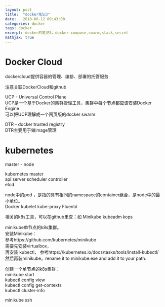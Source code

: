 ```yaml
---
layout: post
title:  "docker笔记3"
date:   2018-06-12 09:43:00
categories: docker
tags: docker
excerpt: docker的笔记3，docker-compose,swarm,stack,secret
mathjax: true
---
```


# Docker Cloud   
dockercloud提供容器的管理、编排、部署的托管服务   

注意关联DockerCloud和github   

UCP - Universal Control Plane   
UCP是一个基于Docker的集群管理工具，集群中每个节点都应该安装Docker Engine  
可以把UCP理解成一个网页版的docker swarm   

DTR - docker trusted registry   
DTR主要用于做image管理   


# kubernetes
master - node   

kubernetes master   
api server     scheduler    controller   
etcd   

node中的pod ，是指的具有相同的namespace的container组合，是node中的最小单位。  
Docker   kubelet   kube-proxy   Fluentd

相关的k8s工具，可以在github里查：如 Minikube   kubeadm   kops   

minikube单节点的k8s集群。  
安装Minikube：   
参考https://github.com/kubernetes/minikube  
需要先安装virtualbox，   
再安装 kubectl， 参考https://kubernetes.io/docs/tasks/tools/install-kubectl/   
然后再装minikube，rename it to minikube.exe and add it to your path.    

创建一个单节点的k8s集群：  
minikube start   
kubectl config view   
kubectl config get-contexts   
kubectl cluster-info  

minikube ssh   
































